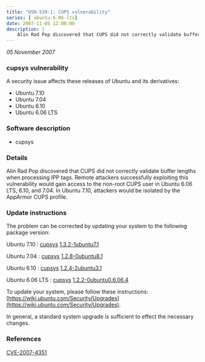 ```yaml
---
title: "USN-539-1: CUPS vulnerability"
series: [ ubuntu-6.06-lts]
date: 2007-11-05 12:00:00
description: |
    Alin Rad Pop discovered that CUPS did not correctly validate buffer lengths when processing IPP tags.  Remote attackers successfully exploiting this vulnerability would gain access to the non-root CUPS user in Ubuntu 6.06 LTS, 6.10, and 7.04.  In Ubuntu 7.10, attackers would be isolated by the AppArmor CUPS profile. 
--- 
```

 
 

*05 November 2007*

### cupsys vulnerability

A security issue affects these releases of Ubuntu and its derivatives:

* Ubuntu 7.10
* Ubuntu 7.04
* Ubuntu 6.10
* Ubuntu 6.06 LTS

### Software description

* cupsys 

### Details

Alin Rad Pop discovered that CUPS did not correctly validate buffer lengths when processing IPP tags. Remote attackers successfully exploiting this vulnerability would gain access to the non-root CUPS user in Ubuntu 6.06 LTS, 6.10, and 7.04. In Ubuntu 7.10, attackers would be isolated by the AppArmor CUPS profile. 

### Update instructions

The problem can be corrected by updating your system to the following package version:

Ubuntu 7.10
 : [cupsys](https://launchpad.net/ubuntu/+source/cupsys) <span> [1.3.2-1ubuntu7.1](https://launchpad.net/ubuntu/+source/cupsys/1.3.2-1ubuntu7.1) </span> 

Ubuntu 7.04
 : [cupsys](https://launchpad.net/ubuntu/+source/cupsys) <span> [1.2.8-0ubuntu8.1](https://launchpad.net/ubuntu/+source/cupsys/1.2.8-0ubuntu8.1) </span> 

Ubuntu 6.10
 : [cupsys](https://launchpad.net/ubuntu/+source/cupsys) <span> [1.2.4-2ubuntu3.1](https://launchpad.net/ubuntu/+source/cupsys/1.2.4-2ubuntu3.1) </span> 

Ubuntu 6.06 LTS
 : [cupsys](https://launchpad.net/ubuntu/+source/cupsys) <span> [1.2.2-0ubuntu0.6.06.4](https://launchpad.net/ubuntu/+source/cupsys/1.2.2-0ubuntu0.6.06.4) </span> 

To update your system, please follow these instructions: [https://wiki.ubuntu.com/Security/Upgrades](https://wiki.ubuntu.com/Security/Upgrades).

In general, a standard system upgrade is sufficient to effect the necessary changes. 

### References

 
 [CVE-2007-4351](http://people.ubuntu.com/~ubuntu-security/cve/CVE-2007-4351)
 

